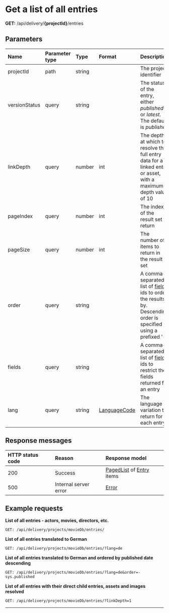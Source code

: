 # Get a list of all entries

**GET:** /api/delivery/**{projectId}**/entries

## Parameters

| Name | Parameter type | Type | Format | Description |
|:-|:-|:-|:-|:-|
| projectId | path | string | | The project identifier |
| versionStatus | query | string | | The status of the entry, either *published* or *latest*. The default is *published* |
| linkDepth | query | number | int | The depth at which to resolve the full entry data for a linked entry or asset, with a maximum depth value of 10 |
| pageIndex | query | number | int | The index of the result set to return |
| pageSize | query | number | int | The number of items to return in the result set |
| order | query | string | | A comma-separated list of [field](/model/content-type.md#field) ids to order the results by. Descending order is specified using a prefixed '-' |
| fields | query | string | | A comma-separated list of [field](/model/content-type.md#field) ids to restrict the fields returned for an entry |
| lang | query | string | [LanguageCode](/localization.md) | The language variation to return for each entry |

## Response messages

| HTTP status code | Reason | Response model|
|:-|:-|:-|
| 200 | Success |[PagedList](/model/paged-list.md) of [Entry](/model/entry.md) items |
| 500 | Internal server error | [Error](/errors.md) |

## Example requests

**List of all entries - actors, movies, directors, etc.**

```http
GET: /api/delivery/projects/movieDb/entries/
```

**List of all entries translated to German**

```http
GET: /api/delivery/projects/movieDb/entries/?lang=de
```

**List of all entries translated to German and ordered by published date descending**

```http
GET: /api/delivery/projects/movieDb/entries/?lang=de&order=-sys.published
```

**List of all entries with their direct child entries, assets and images resolved**

```http
GET: /api/delivery/projects/movieDb/entries/?linkDepth=1
```

---
